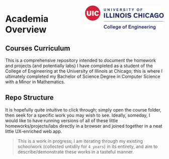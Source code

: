 <img
    align="right"
    src="uicLogo.png"
    alt="UIC COE Logo"
    width="250"
/>

# Academia Overview

## Courses Curriculum

This is a comprehensive repository intended to document the homework and projects (and potentially labs) I have completed as a student of the College of Engineering at the University of Illinois at Chicago; this is where I ultimately completed my Bachelor of Science Degree in Computer Science with a Minor in Mathematics.

## Repo Structure

It is hopefully quite intuitive to click through; simply open the course folder, then seek for a specific work you may wish to see. Ideally, someday, I would like to have running versions of all of these little homeworks/projects/labs directly in a browser and joined together in a neat little UX-enriched web app.

>This is a work in progress; I am iterating through my existing schoolwork (collected untidily for `4 years`) in its entirety, and aim to describe/demonstrate these works in a tasteful manner.

